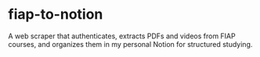 # fiap-to-notion
A web scraper that authenticates, extracts PDFs and videos from FIAP courses, and organizes them in my personal Notion for structured studying.

